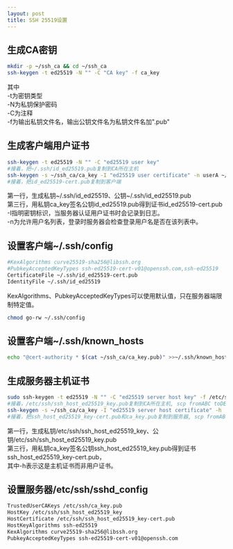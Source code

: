 ```yaml
---
layout: post
title: SSH 25519设置
---
```


## 生成CA密钥
```bash
mkdir -p ~/ssh_ca && cd ~/ssh_ca
ssh-keygen -t ed25519 -N "" -C "CA key" -f ca_key
```
其中  
  -t为密钥类型  
  -N为私钥保护密码  
  -C为注释  
  -f为输出私钥文件名，输出公钥文件名为私钥文件名加".pub"  


## 生成客户端用户证书
```bash
ssh-keygen -t ed25519 -N "" -C "ed25519 user key"
#接着，把~/.ssh/id_ed25519.pub复制到CA所在主机
ssh-keygen -s ~/ssh_ca/ca_key -I "ed25519 user certificate" -n userA ~/.ssh/id_ed25519.pub
#接着，把id_ed25519-cert.pub复制到客户端
```
第一行，生成私钥~/.ssh/id_ed25519、公钥~/.ssh/id_ed25519.pub  
第三行，用私钥ca_key签名公钥id_ed25519.pub得到证书id_ed25519-cert.pub  
-I指明密钥标识，当服务器认证用户证书时会记录到日志。  
-n为允许用户名列表，登录时服务器会检查登录用户名是否在该列表中。


## 设置客户端~/.ssh/config
```bash
#KexAlgorithms curve25519-sha256@libssh.org
#PubkeyAcceptedKeyTypes ssh-ed25519-cert-v01@openssh.com,ssh-ed25519
CertificateFile ~/.ssh/id_ed25519-cert.pub
IdentityFile ~/.ssh/id_ed25519
```
KexAlgorithms、PubkeyAcceptedKeyTypes可以使用默认值，只在服务器端限制特定值。
```bash
chmod go-rw ~/.ssh/config
```


## 设置客户端~/.ssh/known_hosts
```bash
echo "@cert-authority * $(cat ~/ssh_ca/ca_key.pub)" >>~/.ssh/known_hosts
```


## 生成服务器主机证书
```bash
sudo ssh-keygen -t ed25519 -N "" -C "ed25519 server host key" -f /etc/ssh/ssh_host_ed25519_key
#接着，/etc/ssh/ssh_host_ed25519_key.pub复制到CA所在主机, scp fromABC toDEF
ssh-keygen -s ~/ssh_ca/ca_key -I "ed25519 server host certificate" -h ./ssh_host_ed25519_key.pub
#接着，把ssh_host_ed25519_key-cert.pub和ca_key.pub复制到服务器, scp fromABC toDEF
```
第一行，生成私钥/etc/ssh/ssh_host_ed25519_key、公钥/etc/ssh/ssh_host_ed25519_key.pub  
第三行，用私钥ca_key签名公钥ssh_host_ed25519_key.pub得到证书ssh_host_ed25519_key-cert.pub，  
其中-h表示这是主机证书而非用户证书。  


## 设置服务器/etc/ssh/sshd_config
```bash
TrustedUserCAKeys /etc/ssh/ca_key.pub
HostKey /etc/ssh/ssh_host_ed25519_key
HostCertificate /etc/ssh/ssh_host_ed25519_key-cert.pub
HostKeyAlgorithms ssh-ed25519
KexAlgorithms curve25519-sha256@libssh.org
PubkeyAcceptedKeyTypes ssh-ed25519-cert-v01@openssh.com
```
